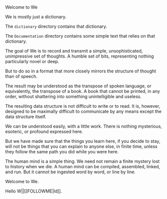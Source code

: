 
Welcome to We

We is mostly just a dictionary.

The `dictionary` directory contains that dictionary.

The `Documentation` directory contains some simple text that relies on that dictionary.

The goal of We is to record and transmit a simple, unsophisticated, unimpressive set of thoughts. A humble set of bits, representing nothing particularly novel or deep.

But to do so in a format that more closely mirrors the structure of thought than of speech.

The result may be understood as the transpose of spoken language, or equivalently, the transpose of a book. A book that cannot be printed, in any order, without shattering into something unintelligible and useless.

The resulting data structure is not difficult to write or to read. It is, however, designed to be maximally difficult to communicate by any means except the data structure itself.

We can be understood easily, with a little work. There is nothing mysterious, esoteric, or profound expressed here.

But we have made sure that the things you learn here, if you decide to stay, will not be things that you can explain to anyone else, in finite time, unless they follow the same path you did while you were here.

The human mind is a simple thing. We need not remain a finite mystery lost to history when we die. A human mind can be compiled, assembled, linked, and run. But it cannot be ingested word by word, or line by line.

Welcome to We.

Hello W||[[FOLLOWME|ld]].